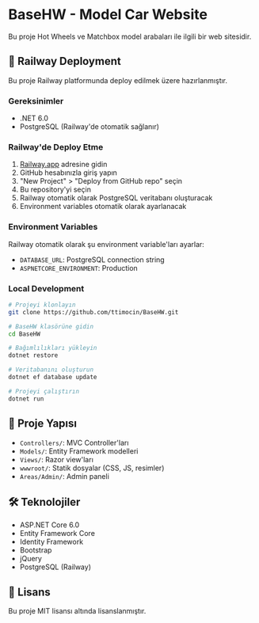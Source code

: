 # BaseHW - Model Car Website

Bu proje Hot Wheels ve Matchbox model arabaları ile ilgili bir web sitesidir.

## 🚀 Railway Deployment

Bu proje Railway platformunda deploy edilmek üzere hazırlanmıştır.

### Gereksinimler

- .NET 6.0
- PostgreSQL (Railway'de otomatik sağlanır)

### Railway'de Deploy Etme

1. [Railway.app](https://railway.app) adresine gidin
2. GitHub hesabınızla giriş yapın
3. "New Project" > "Deploy from GitHub repo" seçin
4. Bu repository'yi seçin
5. Railway otomatik olarak PostgreSQL veritabanı oluşturacak
6. Environment variables otomatik olarak ayarlanacak

### Environment Variables

Railway otomatik olarak şu environment variable'ları ayarlar:
- `DATABASE_URL`: PostgreSQL connection string
- `ASPNETCORE_ENVIRONMENT`: Production

### Local Development

```bash
# Projeyi klonlayın
git clone https://github.com/ttimocin/BaseHW.git

# BaseHW klasörüne gidin
cd BaseHW

# Bağımlılıkları yükleyin
dotnet restore

# Veritabanını oluşturun
dotnet ef database update

# Projeyi çalıştırın
dotnet run
```

## 📁 Proje Yapısı

- `Controllers/`: MVC Controller'ları
- `Models/`: Entity Framework modelleri
- `Views/`: Razor view'ları
- `wwwroot/`: Statik dosyalar (CSS, JS, resimler)
- `Areas/Admin/`: Admin paneli

## 🛠️ Teknolojiler

- ASP.NET Core 6.0
- Entity Framework Core
- Identity Framework
- Bootstrap
- jQuery
- PostgreSQL (Railway)

## 📝 Lisans

Bu proje MIT lisansı altında lisanslanmıştır. 